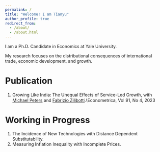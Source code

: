 ```yaml
---
permalink: /
title: "Welcome! I am Tianyu"
author_profile: true
redirect_from: 
  - /about/
  - /about.html
---
```


I am a Ph.D. Candidate in Economics at Yale University.

My research focuses on the distributional consequences of international trade, economic development, and growth.

Publication
======
1. Growing Like India: The Unequal Eﬀects of Service-Led Growth, with [Michael Peters](https://mipeters.weebly.com) and [Fabrizio Zilibotti](https://campuspress.yale.edu/zilibotti/).\Econometrica, Vol 91, No 4, 2023

Working in Progress
======
1. The Incidence of New Technologies with Distance Dependent Substitutability.
2. Measuring Inflation Inequality with Incomplete Prices.
